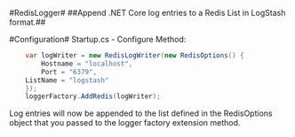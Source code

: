 #RedisLogger#
##Append .NET Core log entries to a Redis List in LogStash format.##

#Configuration#
Startup.cs - Configure Method:
```cs
    var logWriter = new RedisLogWriter(new RedisOptions() {
        Hostname = "localhost",
        Port = "6379",
	ListName = "logstash"
    });
    loggerFactory.AddRedis(logWriter);
```

Log entries will now be appended to the list defined in the RedisOptions object that you passed to the logger factory extension method.
